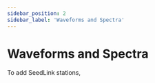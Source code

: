 ```yaml
---
sidebar_position: 2
sidebar_label: 'Waveforms and Spectra'
---
```


# Waveforms and Spectra
To add SeedLink stations, 